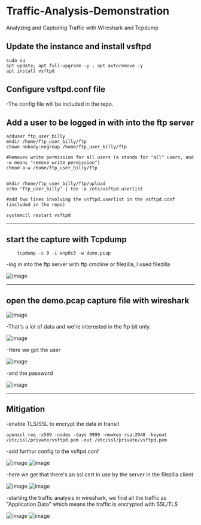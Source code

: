 # Traffic-Analysis-Demonstration
Analyzing and Capturing Traffic with Wireshark and Tcpdump


## Update the instance and install vsftpd
    sudo su
    apt update; apt full-upgrade -y ; apt autoremove -y
    apt install vsftpd

## Configure vsftpd.conf file

  -The config file will be included in the repo.

## Add a user to be logged in with into the ftp server

    adduser ftp_user_billy
    mkdir /home/ftp_user_billy/ftp
    chown nobody:nogroup /home/ftp_user_billy/ftp
    
    #Removes write permission for all users (a stands for "all" users, and -w means "remove write permission")
    chmod a-w /home/ftp_user_billy/ftp
    
    
    mkdir /home/ftp_user_billy/ftp/upload
    echo "ftp_user_billy" | tee -a /etc/vsftpd.userlist
    
    #add two lines involving the vsftpd.userlist in the vsftpd.conf (included in the repo)
    
    systemctl restart vsftpd
---------------------------------------------------------------------------

## start the capture with Tcpdump

        tcpdump -s 0 -i enp0s3 -w demo.pcap

 -log in into the ftp server with ftp cmdline or filezilla, I used filezilla

 ![image](https://github.com/user-attachments/assets/8269c46d-9da5-4b99-9fd5-0bf8ca9d8e69)

---------------------------------------------------------------------------

## open the demo.pcap capture file with wireshark


![image](https://github.com/user-attachments/assets/b127e4c9-9d26-4423-9a9d-473779e1cb82)

-That's a lot of data and we're interested in the ftp bit only.

![image](https://github.com/user-attachments/assets/49f7dd8c-b7d1-4c96-b3ba-98d587b16bf5)

-Here we got the user

![image](https://github.com/user-attachments/assets/c19c9286-20e4-4df5-85fd-c00e1f54cfe2)

-and the password

![image](https://github.com/user-attachments/assets/1ac4487e-b07f-45ff-83e5-11be603c0d46)

---------------------------------------------------------------------------

## Mitigation

 -enable TLS/SSL to encrypt the data in transit

    openssl req -x509 -nodes -days 9999 -newkey rsa:2048 -keyout /etc/ssl/private/vsftpd.pem -out /etc/ssl/private/vsftpd.pem

 -add furthur config to the vsftpd.conf

![image](https://github.com/user-attachments/assets/49489744-1f86-49f0-8904-68bdd4965afa)
![image](https://github.com/user-attachments/assets/ce17eb22-5322-43a0-97f4-58b101d99728)

 -here we get that there's an ssl cert in use by the server in the filezilla client

![image](https://github.com/user-attachments/assets/e233aa7e-a976-4e0e-8b34-ba0b1af62f66)
![image](https://github.com/user-attachments/assets/e32decca-69ba-49de-a236-fc0b145620a2)

 -starting the traffic analysis in wireshark, we find all the traffic as "Application Data" which means the traffic is encrypted with SSL/TLS

![image](https://github.com/user-attachments/assets/9fcde26b-4163-4e7a-83af-4038960cbe9a)
![image](https://github.com/user-attachments/assets/0f24cc1d-381a-46f2-96f4-7f5e54e19e28)



